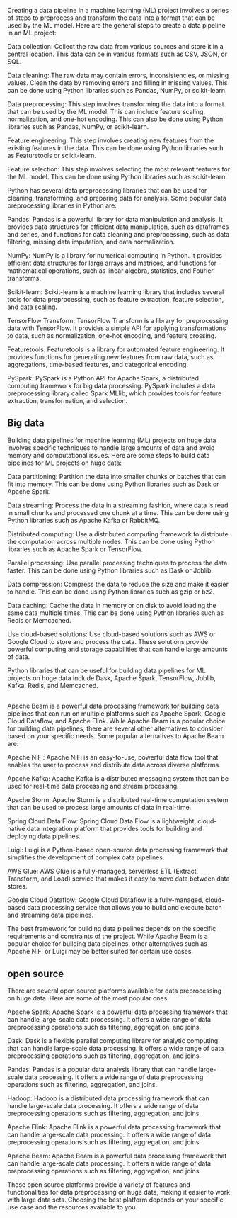 

Creating a data pipeline in a machine learning (ML) project involves a series of steps to preprocess and transform the data into a format that can be used by the ML model. Here are the general steps to create a data pipeline in an ML project:

Data collection: Collect the raw data from various sources and store it in a central location. This data can be in various formats such as CSV, JSON, or SQL.

Data cleaning: The raw data may contain errors, inconsistencies, or missing values. Clean the data by removing errors and filling in missing values. This can be done using Python libraries such as Pandas, NumPy, or scikit-learn.

Data preprocessing: This step involves transforming the data into a format that can be used by the ML model. This can include feature scaling, normalization, and one-hot encoding. This can also be done using Python libraries such as Pandas, NumPy, or scikit-learn.

Feature engineering: This step involves creating new features from the existing features in the data. This can be done using Python libraries such as Featuretools or scikit-learn.

Feature selection: This step involves selecting the most relevant features for the ML model. This can be done using Python libraries such as scikit-learn.



Python has several data preprocessing libraries that can be used for cleaning, transforming, and preparing data for analysis. Some popular data preprocessing libraries in Python are:

Pandas: Pandas is a powerful library for data manipulation and analysis. It provides data structures for efficient data manipulation, such as dataframes and series, and functions for data cleaning and preprocessing, such as data filtering, missing data imputation, and data normalization.

NumPy: NumPy is a library for numerical computing in Python. It provides efficient data structures for large arrays and matrices, and functions for mathematical operations, such as linear algebra, statistics, and Fourier transforms.

Scikit-learn: Scikit-learn is a machine learning library that includes several tools for data preprocessing, such as feature extraction, feature selection, and data scaling.

TensorFlow Transform: TensorFlow Transform is a library for preprocessing data with TensorFlow. It provides a simple API for applying transformations to data, such as normalization, one-hot encoding, and feature crossing.

Featuretools: Featuretools is a library for automated feature engineering. It provides functions for generating new features from raw data, such as aggregations, time-based features, and categorical encoding.

PySpark: PySpark is a Python API for Apache Spark, a distributed computing framework for big data processing. PySpark includes a data preprocessing library called Spark MLlib, which provides tools for feature extraction, transformation, and selection.



## Big data
Building data pipelines for machine learning (ML) projects on huge data involves specific techniques to handle large amounts of data and avoid memory and computational issues. Here are some steps to build data pipelines for ML projects on huge data:

Data partitioning: Partition the data into smaller chunks or batches that can fit into memory. This can be done using Python libraries such as Dask or Apache Spark.

Data streaming: Process the data in a streaming fashion, where data is read in small chunks and processed one chunk at a time. This can be done using Python libraries such as Apache Kafka or RabbitMQ.

Distributed computing: Use a distributed computing framework to distribute the computation across multiple nodes. This can be done using Python libraries such as Apache Spark or TensorFlow.

Parallel processing: Use parallel processing techniques to process the data faster. This can be done using Python libraries such as Dask or Joblib.

Data compression: Compress the data to reduce the size and make it easier to handle. This can be done using Python libraries such as gzip or bz2.

Data caching: Cache the data in memory or on disk to avoid loading the same data multiple times. This can be done using Python libraries such as Redis or Memcached.

Use cloud-based solutions: Use cloud-based solutions such as AWS or Google Cloud to store and process the data. These solutions provide powerful computing and storage capabilities that can handle large amounts of data.

Python libraries that can be useful for building data pipelines for ML projects on huge data include Dask, Apache Spark, TensorFlow, Joblib, Kafka, Redis, and Memcached.


## 

Apache Beam is a powerful data processing framework for building data pipelines that can run on multiple platforms such as Apache Spark, Google Cloud Dataflow, and Apache Flink. While Apache Beam is a popular choice for building data pipelines, there are several other alternatives to consider based on your specific needs. Some popular alternatives to Apache Beam are:

Apache NiFi: Apache NiFi is an easy-to-use, powerful data flow tool that enables the user to process and distribute data across diverse platforms.

Apache Kafka: Apache Kafka is a distributed messaging system that can be used for real-time data processing and stream processing.

Apache Storm: Apache Storm is a distributed real-time computation system that can be used to process large amounts of data in real-time.

Spring Cloud Data Flow: Spring Cloud Data Flow is a lightweight, cloud-native data integration platform that provides tools for building and deploying data pipelines.

Luigi: Luigi is a Python-based open-source data processing framework that simplifies the development of complex data pipelines.

AWS Glue: AWS Glue is a fully-managed, serverless ETL (Extract, Transform, and Load) service that makes it easy to move data between data stores.

Google Cloud Dataflow: Google Cloud Dataflow is a fully-managed, cloud-based data processing service that allows you to build and execute batch and streaming data pipelines.

The best framework for building data pipelines depends on the specific requirements and constraints of the project. While Apache Beam is a popular choice for building data pipelines, other alternatives such as Apache NiFi or Luigi may be better suited for certain use cases.



## open source

There are several open source platforms available for data preprocessing on huge data. Here are some of the most popular ones:

Apache Spark: Apache Spark is a powerful data processing framework that can handle large-scale data processing. It offers a wide range of data preprocessing operations such as filtering, aggregation, and joins.

Dask: Dask is a flexible parallel computing library for analytic computing that can handle large-scale data processing. It offers a wide range of data preprocessing operations such as filtering, aggregation, and joins.

Pandas: Pandas is a popular data analysis library that can handle large-scale data processing. It offers a wide range of data preprocessing operations such as filtering, aggregation, and joins.

Hadoop: Hadoop is a distributed data processing framework that can handle large-scale data processing. It offers a wide range of data preprocessing operations such as filtering, aggregation, and joins.

Apache Flink: Apache Flink is a powerful data processing framework that can handle large-scale data processing. It offers a wide range of data preprocessing operations such as filtering, aggregation, and joins.

Apache Beam: Apache Beam is a powerful data processing framework that can handle large-scale data processing. It offers a wide range of data preprocessing operations such as filtering, aggregation, and joins.

These open source platforms provide a variety of features and functionalities for data preprocessing on huge data, making it easier to work with large data sets. Choosing the best platform depends on your specific use case and the resources available to you.


